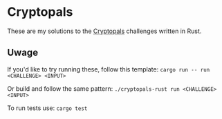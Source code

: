 # Cryptopals
These are my solutions to the [Cryptopals](https://cryptopals.com/) challenges written in Rust.

## Uwage
If you'd like to try running these, follow this template: `cargo run -- run <CHALLENGE> <INPUT>`

Or build and follow the same pattern: `./cryptopals-rust run <CHALLENGE> <INPUT>`

To run tests use: `cargo test`